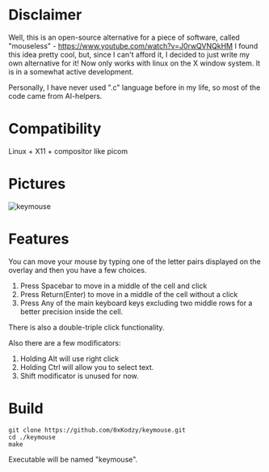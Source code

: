 # Disclaimer
Well, this is an open-source alternative for a piece of software, called "mouseless" - https://www.youtube.com/watch?v=J0rwQVNQkHM
I found this idea pretty cool, but, since I can't afford it, I decided to just write my own alternative for it!
Now only works with linux on the X window system.
It is in a somewhat active development.

Personally, I have never used ".c" language before in my life, so most of the code came from AI-helpers.

# Compatibility
Linux + X11 + compositor like picom

# Pictures
![keymouse](https://github.com/user-attachments/assets/4346a612-cee6-42c6-9b94-5998d121ba7b)

# Features
You can move your mouse by typing one of the letter pairs displayed on the overlay and then you have a few choices.
1) Press Spacebar to move in a middle of the cell and click
2) Press Return(Enter) to move in a middle of the cell without a click
3) Press Any of the main keyboard keys excluding two middle rows for a better precision inside the cell.

There is also a double-triple click functionality.

Also there are a few modificators:
1) Holding Alt will use right click
2) Holding Ctrl will allow you to select text.
3) Shift modificator is unused for now.

# Build
`git clone https://github.com/0xKodzy/keymouse.git` <br>
`cd ./keymouse` <br>
`make`

Executable will be named "keymouse".

